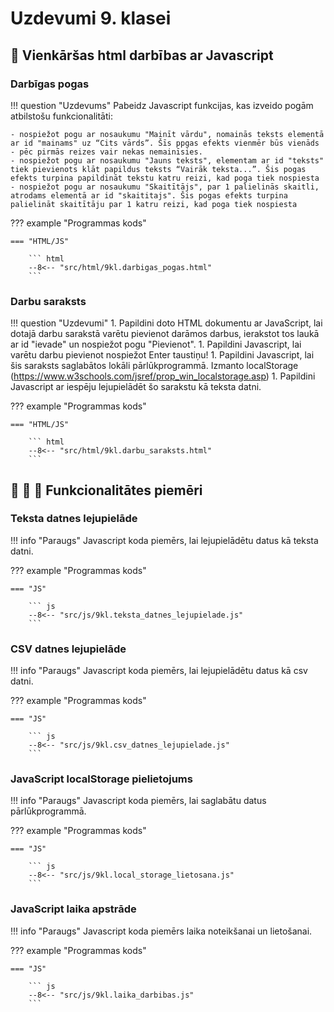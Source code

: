 # Uzdevumi 9. klasei

## :small_orange_diamond: Vienkāršas html darbības ar Javascript

### Darbīgas pogas

!!! question "Uzdevums"
    Pabeidz Javascript funkcijas, kas izveido pogām atbilstošu funkcionalitāti:

    - nospiežot pogu ar nosaukumu "Mainīt vārdu", nomainās teksts elementā ar id "mainams" uz “Cits vārds”. Šīs ppgas efekts vienmēr būs vienāds - pēc pirmās reizes vair nekas nemainīsies.
    - nospiežot pogu ar nosaukumu "Jauns teksts", elementam ar id "teksts" tiek pievienots klāt papildus teksts “Vairāk teksta...”. Šis pogas efekts turpina papildināt tekstu katru reizi, kad poga tiek nospiesta
    - nospiežot pogu ar nosaukumu "Skaitītājs", par 1 palielinās skaitli, atrodams elementā ar id "skaititajs". Šis pogas efekts turpina palielināt skaitītāju par 1 katru reizi, kad poga tiek nospiesta

??? example "Programmas kods"

    === "HTML/JS"

        ``` html
        --8<-- "src/html/9kl.darbigas_pogas.html"
        ```

### Darbu saraksts

!!! question "Uzdevumi"
    1. Papildini doto HTML dokumentu ar JavaScript, lai dotajā darbu sarakstā varētu pievienot darāmos darbus, ierakstot tos laukā ar id "ievade" un nospiežot pogu "Pievienot".
    1. Papildini Javascript, lai varētu darbu pievienot nospiežot Enter taustiņu!
    1. Papildini Javascript, lai šis saraksts saglabātos lokāli pārlūkprogrammā. Izmanto localStorage (<https://www.w3schools.com/jsref/prop_win_localstorage.asp>)
    1. Papildini Javascript ar iespēju lejupielādēt šo sarakstu kā teksta datni.

??? example "Programmas kods"

    === "HTML/JS"

        ``` html
        --8<-- "src/html/9kl.darbu_saraksts.html"
        ```

## :small_orange_diamond: :small_orange_diamond: :small_orange_diamond: Funkcionalitātes piemēri

### Teksta datnes lejupielāde

!!! info "Paraugs"
    Javascript koda piemērs, lai lejupielādētu datus kā teksta datni.

??? example "Programmas kods"

    === "JS"

        ``` js
        --8<-- "src/js/9kl.teksta_datnes_lejupielade.js"
        ```

### CSV datnes lejupielāde

!!! info "Paraugs"
    Javascript koda piemērs, lai lejupielādētu datus kā csv datni.

??? example "Programmas kods"

    === "JS"

        ``` js
        --8<-- "src/js/9kl.csv_datnes_lejupielade.js"
        ```

### JavaScript localStorage pielietojums

!!! info "Paraugs"
    Javascript koda piemērs, lai saglabātu datus pārlūkprogrammā.

??? example "Programmas kods"

    === "JS"

        ``` js
        --8<-- "src/js/9kl.local_storage_lietosana.js"
        ```

### JavaScript laika apstrāde

!!! info "Paraugs"
    Javascript koda piemērs laika noteikšanai un lietošanai.

??? example "Programmas kods"

    === "JS"

        ``` js
        --8<-- "src/js/9kl.laika_darbibas.js"
        ```
